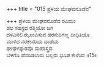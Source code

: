 +++
title = "015 ಪ್ರಳಯ ಮೇಘವನೊಡೆವ"

+++
ಪ್ರಳಯ ಮೇಘವನೊಡೆವ ರವಿಮಂ  
ಡಲ ಸಹಸ್ರದ ರಶ್ಮಿಯೋ ಜಗ  
ದಳವಿನಲಿ ಝೊಂಪಿಸುವ ಹರನುರಿಗಣ್ಣ ದೀಧಿತಿಯೊ  
ಮುಳಿದ ನರಕೇಸರಿಯ ದಾಡೆಯ  
ಥಳಥಳತ್ಕಾರವೊ ಮಹಾಸ್ತ್ರದ  
ಬೆಳಗೊ ಹೆಸರಿಡಲಾರು ಬಲ್ಲರು ಭೂಪ ಕೇಳೆಂದ    ॥15॥